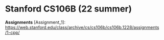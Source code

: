 # Stanford CS106B  (22 summer)
**Assignments**
[Assignment_1]: https://web.stanford.edu/class/archive/cs/cs106b/cs106b.1228/assignments/1-cpp/
